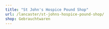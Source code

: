 ```yaml
---
title: "St John's Hospice Pound Shop"
url: /lancaster/st-johns-hospice-pound-shop/
shop: Gebrauchtwaren
---
```

